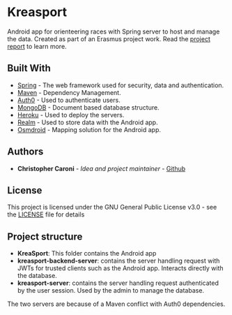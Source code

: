 # Kreasport

Android app for orienteering races with Spring server to host and manage the data. Created as part of an Erasmus project work. Read the [project report](doc/Kreasport%20Report.pdf) to learn more.

## Built With

* [Spring](https://spring.io/) - The web framework used for security, data and authentication.
* [Maven](https://maven.apache.org/) - Dependency Management.
* [Auth0](https://auth0.com/) - Used to authenticate users.
* [MongoDB](https://www.mongodb.com/) - Document based database structure.
* [Heroku](https://www.heroku.com/) - Used to deploy the servers.
* [Realm](https://realm.io/) - Used to store data with the Android app.
* [Osmdroid](https://github.com/osmdroid/osmdroid) - Mapping solution for the Android app.

## Authors

* **Christopher Caroni** - *Idea and project maintainer* - [Github](https://github.com/Christopher-Caroni)

## License

This project is licensed under the GNU General Public License v3.0 - see the [LICENSE](LICENSE) file for details

## Project structure

 - **KreaSport**: This folder contains the Android app
 - **kreasport-backend-server**: contains the server handling request with JWTs for trusted clients such as the Android app. Interacts directly with the database.
 - **kreasport-server**: contains the server handling request authenticated by the user session. Used by the admin to manage the database.

The two servers are because of a Maven conflict with Auth0 dependencies.